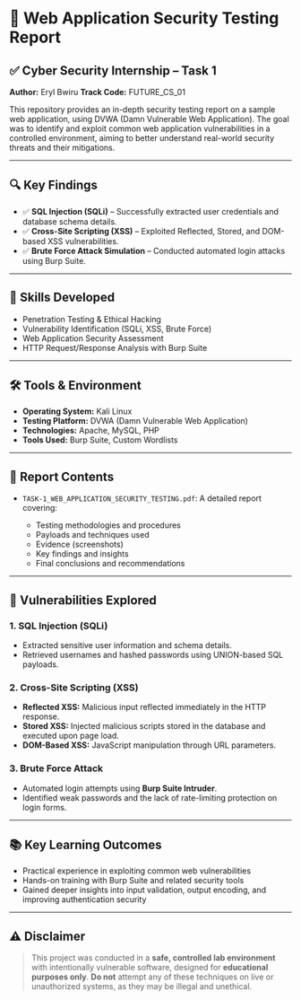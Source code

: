 # 📄 Web Application Security Testing Report

## ✅ Cyber Security Internship – Task 1

**Author:** Eryl Bwiru
**Track Code:** FUTURE\_CS\_01

This repository provides an in-depth security testing report on a sample web application, using DVWA (Damn Vulnerable Web Application). The goal was to identify and exploit common web application vulnerabilities in a controlled environment, aiming to better understand real-world security threats and their mitigations.

---

## 🔍 Key Findings

* ✅ **SQL Injection (SQLi)** – Successfully extracted user credentials and database schema details.
* ✅ **Cross-Site Scripting (XSS)** – Exploited Reflected, Stored, and DOM-based XSS vulnerabilities.
* ✅ **Brute Force Attack Simulation** – Conducted automated login attacks using Burp Suite.

---

## 🧠 Skills Developed

* Penetration Testing & Ethical Hacking
* Vulnerability Identification (SQLi, XSS, Brute Force)
* Web Application Security Assessment
* HTTP Request/Response Analysis with Burp Suite

---

## 🛠️ Tools & Environment

* **Operating System:** Kali Linux
* **Testing Platform:** DVWA (Damn Vulnerable Web Application)
* **Technologies:** Apache, MySQL, PHP
* **Tools Used:** Burp Suite, Custom Wordlists

---

## 📁 Report Contents

* `TASK-1_WEB_APPLICATION_SECURITY_TESTING.pdf`:
  A detailed report covering:

  * Testing methodologies and procedures
  * Payloads and techniques used
  * Evidence (screenshots)
  * Key findings and insights
  * Final conclusions and recommendations

---

## 🧪 Vulnerabilities Explored

### 1. SQL Injection (SQLi)

* Extracted sensitive user information and schema details.
* Retrieved usernames and hashed passwords using UNION-based SQL payloads.

### 2. Cross-Site Scripting (XSS)

* **Reflected XSS:** Malicious input reflected immediately in the HTTP response.
* **Stored XSS:** Injected malicious scripts stored in the database and executed upon page load.
* **DOM-Based XSS:** JavaScript manipulation through URL parameters.

### 3. Brute Force Attack

* Automated login attempts using **Burp Suite Intruder**.
* Identified weak passwords and the lack of rate-limiting protection on login forms.

---

## 📚 Key Learning Outcomes

* Practical experience in exploiting common web vulnerabilities
* Hands-on training with Burp Suite and related security tools
* Gained deeper insights into input validation, output encoding, and improving authentication security

---

## ⚠️ Disclaimer

> This project was conducted in a **safe, controlled lab environment** with intentionally vulnerable software, designed for **educational purposes only**.
> **Do not** attempt any of these techniques on live or unauthorized systems, as they may be illegal and unethical.


